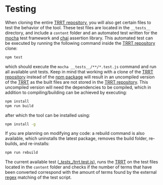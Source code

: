 # Testing

When cloning the entire [TRRT repository](https://github.com/tno-terminology-design/trrt), you will also get certain files to test the behavior of the tool. These test files are located in the `__tests__` directory, and include a `content` folder and an automated test written for the [mocha](https://mochajs.org/) test framework and [chai](https://www.chaijs.com/) assertion library. This automated test can be executed by running the following command inside the [TRRT repository](https://github.com/tno-terminology-design/trrt) clone: 
```bash
npm test
```
which should execute the `mocha __tests__/**/*.test.js` command and run all available unit tests.
Keep in mind that working with a clone of the [TRRT repository](https://github.com/tno-terminology-design/trrt) instead of the [npm package](https://www.npmjs.com/package/@tno-terminoloy-design/trrt) will result in an uncompiled version of the [TRRT](@) as the built files are not stored in the [TRRT repository](https://github.com/tno-terminology-design/trrt). This uncompiled version will need the dependencies to be compiled, which in addition to compiling/building can be achieved by executing:
```bash
npm install
npm run build
```
after which the tool can be installed using:
```bash
npm install -g
```

If you are planning on modifying any code: a rebuild command is also available, which uninstalls the latest package, removes the build folder, re-builds, and re-installs:
```bash
npm run rebuild
```

The current available test ([\__tests__/trrt.test.js](https://github.com/tno-terminology-design/trrt/blob/main/__tests__/trrt.test.js)), runs the [TRRT](@) on the test files located in the `content` folder and checks if the number of terms that have been converted correspond with the amount of terms found by the external [regex](@) matching of the test script.
